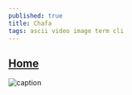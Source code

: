 ```yaml
---
published: true
title: Chafa
tags: ascii video image term cli
---
```

## [Home](https://hpjansson.org/blag/2019/01/07/the-worst-ansi-renderer-except-for-all-the-others/) 

![caption](https://hpjansson.org/chafa/img/example-3.gif)
